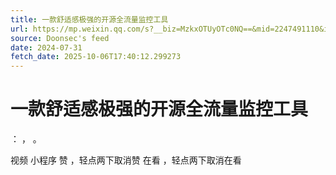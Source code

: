 ```yaml
---
title: 一款舒适感极强的开源全流量监控工具
url: https://mp.weixin.qq.com/s?__biz=MzkxOTUyOTc0NQ==&mid=2247491110&idx=1&sn=4efd7df5239e596478427476a0ae8246
source: Doonsec's feed
date: 2024-07-31
fetch_date: 2025-10-06T17:40:12.299273
---
```


# 一款舒适感极强的开源全流量监控工具

：
，
。

视频
小程序
赞
，轻点两下取消赞
在看
，轻点两下取消在看